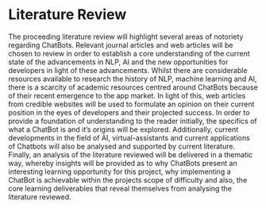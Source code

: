 # Literature Review

The proceeding literature review will highlight several areas of notoriety regarding ChatBots. Relevant journal articles and web articles will be chosen to review in order to establish a core understanding of the current state of the advancements in NLP, AI and the new opportunities for developers in light of these advancements. Whilst there are considerable resources available to research the history of NLP, machine learning and AI, there is a scarcity of academic resources centred around ChatBots because of their recent emergence to the app market. In light of this, web articles from credible websites will be used to formulate an opinion on their current position in the eyes of developers and their projected success. In order to provide a foundation of understanding to the reader initially, the specifics of what a ChatBot is and it’s origins will be explored. Additionally, current developments in the field of AI, virtual-assistants and current applications of Chatbots will also be analysed and supported by current literature. Finally, an analysis of the literature reviewed will be delivered in a thematic way, whereby insights will be provided as to why ChatBots present an interesting learning opportunity for this project, why implementing a ChatBot is achievable within the projects scope of difficulty and also, the core learning deliverables that reveal themselves from analysing the literature reviewed.

